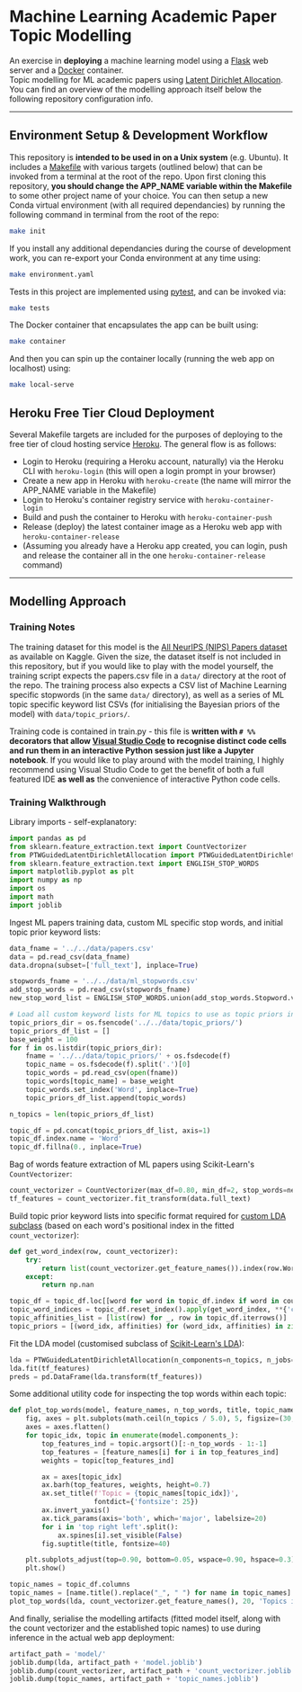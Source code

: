 # Machine Learning Academic Paper Topic Modelling

An exercise in **deploying** a machine learning model using a [Flask](https://flask.palletsprojects.com/) web server and a [Docker](https://www.docker.com) container.  
Topic modelling for ML academic papers using [Latent Dirichlet Allocation](https://scikit-learn.org/stable/modules/decomposition.html#latentdirichletallocation).
You can find an overview of the modelling approach itself below the following repository configuration info.

---

## Environment Setup & Development Workflow

This repository is **intended to be used in on a Unix system** (e.g. Ubuntu).
It includes a [Makefile](https://en.wikipedia.org/wiki/Makefile) with various targets (outlined below) that can be invoked from a terminal at the root of the repo.
Upon first cloning this repository, **you should change the APP_NAME variable within the Makefile** to some other project name of your choice.
You can then setup a new Conda virtual environment (with all required dependancies) by running the following command in terminal from the root of the repo:

```bash
make init
```

If you install any additional dependancies during the course of development work, you can re-export your Conda environment at any time using:

```bash
make environment.yaml
```

Tests in this project are implemented using [pytest](https://docs.pytest.org/en/stable/), and can be invoked via:

```bash
make tests
```

The Docker container that encapsulates the app can be built using:

```bash
make container
```

And then you can spin up the container locally (running the web app on localhost) using:

```bash
make local-serve
```

## Heroku Free Tier Cloud Deployment

Several Makefile targets are included for the purposes of deploying to the free tier of cloud hosting service [Heroku](https://www.heroku.com).  The general flow is as follows:

- Login to Heroku (requiring a Heroku account, naturally) via the Heroku CLI with `heroku-login` (this will open a login prompt in your browser)
- Create a new app in Heroku with `heroku-create` (the name will mirror the APP_NAME variable in the Makefile)
- Login to Heroku's container registry service with `heroku-container-login`
- Build and push the container to Heroku with `heroku-container-push`
- Release (deploy) the latest container image as a Heroku web app with `heroku-container-release`
- (Assuming you already have a Heroku app created, you can login, push and release the container all in the one `heroku-container-release` command)

---

## Modelling Approach

### Training Notes

The training dataset for this model is the [All NeurIPS (NIPS) Papers dataset](https://www.kaggle.com/rowhitswami/nips-papers-1987-2019-updated) as available on Kaggle.
Given the size, the dataset itself is not included in this repository, but if you would like to play with the model yourself, the training script expects the papers.csv file in a `data/` directory at the root of the repo.
The training process also expects a CSV list of Machine Learning specific stopwords (in the same `data/` directory), as well as a series of ML topic specific keyword list CSVs (for initialising the Bayesian priors of the model) with `data/topic_priors/`.

Training code is contained in train.py - this file is **written with `# %%` decorators that allow [Visual Studio Code](https://code.visualstudio.com/) to recognise distinct code cells and run them in an interactive Python session just like a Jupyter notebook**.
If you would like to play around with the model training, I highly recommend using Visual Studio Code to get the benefit of both a full featured IDE **as well as** the convenience of interactive Python code cells.

### Training Walkthrough

Library imports - self-explanatory:

```python
import pandas as pd
from sklearn.feature_extraction.text import CountVectorizer
from PTWGuidedLatentDirichletAllocation import PTWGuidedLatentDirichletAllocation # Customised sub-class of sklearn LDA
from sklearn.feature_extraction.text import ENGLISH_STOP_WORDS
import matplotlib.pyplot as plt
import numpy as np
import os
import math
import joblib
```

Ingest ML papers training data, custom ML specific stop words, and initial topic prior keyword lists:

```python
data_fname = '../../data/papers.csv'
data = pd.read_csv(data_fname)
data.dropna(subset=['full_text'], inplace=True)

stopwords_fname = '../../data/ml_stopwords.csv'
add_stop_words = pd.read_csv(stopwords_fname)
new_stop_word_list = ENGLISH_STOP_WORDS.union(add_stop_words.Stopword.values)

# Load all custom keyword lists for ML topics to use as topic priors in LDA
topic_priors_dir = os.fsencode('../../data/topic_priors/')
topic_priors_df_list = []
base_weight = 100
for f in os.listdir(topic_priors_dir):
    fname = '../../data/topic_priors/' + os.fsdecode(f)
    topic_name = os.fsdecode(f).split('.')[0]
    topic_words = pd.read_csv(open(fname))
    topic_words[topic_name] = base_weight
    topic_words.set_index('Word', inplace=True)
    topic_priors_df_list.append(topic_words)

n_topics = len(topic_priors_df_list)

topic_df = pd.concat(topic_priors_df_list, axis=1)
topic_df.index.name = 'Word'
topic_df.fillna(0., inplace=True)
```

Bag of words feature extraction of ML papers using Scikit-Learn's `CountVectorizer`:

```python
count_vectorizer = CountVectorizer(max_df=0.80, min_df=2, stop_words=new_stop_word_list)
tf_features = count_vectorizer.fit_transform(data.full_text)
```

Build topic prior keyword lists into specific format required for [custom LDA subclass](https://stackoverflow.com/questions/45170093/latent-dirichlet-allocation-with-prior-topic-words) (based on each word's positional index in the fitted `count_vectorizer`):

```python
def get_word_index(row, count_vectorizer):
    try:
        return list(count_vectorizer.get_feature_names()).index(row.Word)
    except:
        return np.nan

topic_df = topic_df.loc[[word for word in topic_df.index if word in count_vectorizer.get_feature_names()]]
topic_word_indices = topic_df.reset_index().apply(get_word_index, **{'count_vectorizer' : count_vectorizer}, axis=1)
topic_affinities_list = [list(row) for _, row in topic_df.iterrows()]
topic_priors = [(word_idx, affinities) for (word_idx, affinities) in zip(topic_word_indices, topic_affinities_list)]
```

Fit the LDA model (customised subclass of [Scikit-Learn's LDA](https://scikit-learn.org/stable/modules/generated/sklearn.decomposition.LatentDirichletAllocation.html)):

```python
lda = PTWGuidedLatentDirichletAllocation(n_components=n_topics, n_jobs=-1, ptws=topic_priors)
lda.fit(tf_features)
preds = pd.DataFrame(lda.transform(tf_features))
```

Some additional utility code for inspecting the top words within each topic:

```python
def plot_top_words(model, feature_names, n_top_words, title, topic_names):
    fig, axes = plt.subplots(math.ceil(n_topics / 5.0), 5, figsize=(30, 15), sharex=True)
    axes = axes.flatten()
    for topic_idx, topic in enumerate(model.components_):
        top_features_ind = topic.argsort()[:-n_top_words - 1:-1]
        top_features = [feature_names[i] for i in top_features_ind]
        weights = topic[top_features_ind]

        ax = axes[topic_idx]
        ax.barh(top_features, weights, height=0.7)
        ax.set_title(f'Topic = {topic_names[topic_idx]}',
                     fontdict={'fontsize': 25})
        ax.invert_yaxis()
        ax.tick_params(axis='both', which='major', labelsize=20)
        for i in 'top right left'.split():
            ax.spines[i].set_visible(False)
        fig.suptitle(title, fontsize=40)

    plt.subplots_adjust(top=0.90, bottom=0.05, wspace=0.90, hspace=0.3)
    plt.show()

topic_names = topic_df.columns
topic_names = [name.title().replace("_", " ") for name in topic_names]
plot_top_words(lda, count_vectorizer.get_feature_names(), 20, 'Topics in LDA Model', topic_names)
```

And finally, serialise the modelling artifacts (fitted model itself, along with the count vectorizer and the established topic names) to use during inference in the actual web app deployment:

```python
artifact_path = 'model/'
joblib.dump(lda, artifact_path + 'model.joblib')
joblib.dump(count_vectorizer, artifact_path + 'count_vectorizer.joblib')
joblib.dump(topic_names, artifact_path + 'topic_names.joblib')
```
